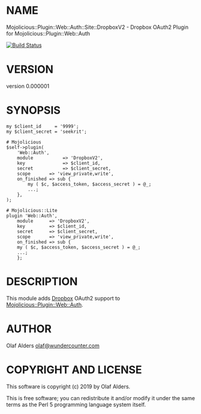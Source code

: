 # NAME

Mojolicious::Plugin::Web::Auth::Site::DropboxV2 - Dropbox OAuth2 Plugin for Mojolicious::Plugin::Web::Auth

[![Build Status](https://travis-ci.org/oalders/mojolicious-plugin-web-auth-site-dropboxv2.png?branch=master)](https://travis-ci.org/oalders/mojolicious-plugin-web-auth-site-dropboxv2)

# VERSION

version 0.000001

# SYNOPSIS

    my $client_id     = '9999';
    my $client_secret = 'seekrit';

    # Mojolicious
    $self->plugin(
        'Web::Auth',
        module           => 'DropboxV2',
        key              => $client_id,
        secret           => $client_secret,
        scope       => 'view_private,write',
        on_finished => sub {
            my ( $c, $access_token, $access_secret ) = @_;
            ...;
        },
    );

    # Mojolicious::Lite
    plugin 'Web::Auth',
        module      => 'DropboxV2',
        key         => $client_id,
        secret      => $client_secret,
        scope       => 'view_private,write',
        on_finished => sub {
        my ( $c, $access_token, $access_secret ) = @_;
        ...;
        };

# DESCRIPTION

This module adds
[Dropbox](https://www.dropbox.com/developers/reference/oauth-guide) OAuth2
support to [Mojolicious::Plugin::Web::Auth](https://metacpan.org/pod/Mojolicious::Plugin::Web::Auth).

# AUTHOR

Olaf Alders <olaf@wundercounter.com>

# COPYRIGHT AND LICENSE

This software is copyright (c) 2019 by Olaf Alders.

This is free software; you can redistribute it and/or modify it under
the same terms as the Perl 5 programming language system itself.
